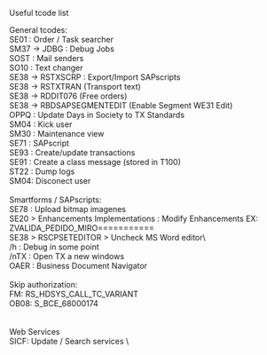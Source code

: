 Useful tcode list

General tcodes: \
SE01 : Order / Task searcher \
SM37 -> JDBG : Debug Jobs \
SOST : Mail senders \
SO10 : Text changer \
SE38 -> RSTXSCRP : Export/Import SAPscripts \
SE38 -> RSTXTRAN (Transport text) \
SE38 -> RDDIT076 (Free orders) \
SE38 -> RBDSAPSEGMENTEDIT (Enable Segment WE31 Edit) \
OPPQ : Update Days in Society to TX Standards \
SM04 : Kick user \
SM30 : Maintenance view \
SE71 : SAPscript \
SE93 : Create/update transactions \
SE91 : Create a class message (stored in T100) \
ST22 : Dump logs \
SM04: Disconect user \
 \
Smartforms / SAPscripts: \
SE78 : Upload bitmap imagenes \
SE20 > Enhancements Implementations : Modify Enhancements EX: ZVALIDA_PEDIDO_MIRO===========  \
SE38 > RSCPSETEDITOR > Uncheck MS Word editor\ 
 \
/h : Debug in some point \
/nTX : Open TX a new windows \
OAER : Business Document Navigator \
 \
Skip authorization:  \
FM: RS_HDSYS_CALL_TC_VARIANT \
OB08: S_BCE_68000174 \
 \
 \
 Web Services \
SICF: Update / Search services \

